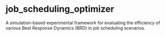 # job_scheduling_optimizer
A simulation-based experimental framework for evaluating the efficiency of various Best Response Dynamics (BRD) in job scheduling scenarios.
